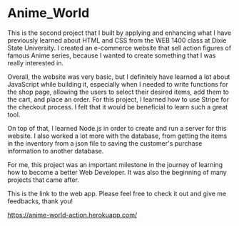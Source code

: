 # Anime_World 
This is the second project that I built by applying and enhancing what I have previously learned about HTML and CSS from the WEB 1400 class at Dixie State University. I created an e-commerce website that sell action figures of famous Anime series, because I wanted to create something that I was really interested in.
 
Overall, the website was very basic, but I definitely have learned a lot about JavaScript while building it, especially when I needed to write functions for the shop page, allowing the users to select their desired items, add them to the cart, and place an order. For this project, I learned how to use Stripe for the checkout process. I felt that it would be beneficial to learn such a great tool. 

On top of that, I learned Node.js in order to create and run a server for this website. I also worked a lot more with the database, from getting the items in the inventory from a json file to saving the customer's purchase information to another database. 

For me, this project was an important milestone in the journey of learning how to become a better Web Developer. It was also the beginning of many projects that came after. 

This is the link to the web app. Please feel free to check it out and give me feedbacks, thank you! 

https://anime-world-action.herokuapp.com/

